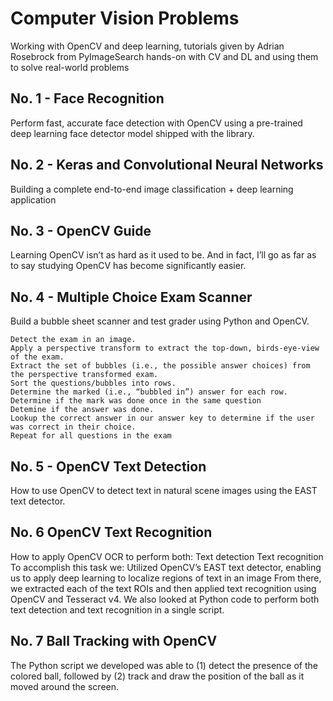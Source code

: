 # Computer Vision Problems
Working with OpenCV and deep learning, tutorials given by Adrian Rosebrock from PyImageSearch
hands-on with CV and DL and using them to solve real-world problems

## No. 1 - Face Recognition
Perform fast, accurate face detection with OpenCV using a pre-trained deep learning face detector model shipped with the library.
## No. 2 - Keras and Convolutional Neural Networks
Building a complete end-to-end image classification + deep learning application
## No. 3 - OpenCV Guide
Learning OpenCV isn’t as hard as it used to be. And in fact, I’ll go as far as to say studying OpenCV has become significantly easier.
## No. 4 - Multiple Choice Exam Scanner

Build a bubble sheet scanner and test grader using Python and OpenCV.

    Detect the exam in an image.
    Apply a perspective transform to extract the top-down, birds-eye-view of the exam.
    Extract the set of bubbles (i.e., the possible answer choices) from the perspective transformed exam.
    Sort the questions/bubbles into rows.
    Determine the marked (i.e., “bubbled in”) answer for each row.
    Determine if the mark was done once in the same question
    Detemine if the answer was done.
    Lookup the correct answer in our answer key to determine if the user was correct in their choice.
    Repeat for all questions in the exam
## No. 5 - OpenCV Text Detection
How to use OpenCV to detect text in natural scene images using the EAST text detector.

## No. 6 OpenCV Text Recognition
 How to apply OpenCV OCR to perform both:
    Text detection
    Text recognition
To accomplish this task we:
    Utilized OpenCV’s EAST text detector, enabling us to apply deep learning to localize regions of text in an image
    From there, we extracted each of the text ROIs and then applied text recognition using OpenCV and Tesseract v4.
We also looked at Python code to perform both text detection and text recognition in a single script.

## No. 7 Ball Tracking with OpenCV
The Python script we developed was able to (1) detect the presence of the colored ball, followed by (2) track and draw the position of the ball as it moved around the screen.